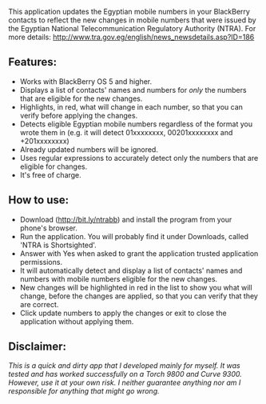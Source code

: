 This application updates the Egyptian mobile numbers in your BlackBerry contacts to reflect the new changes in mobile numbers that were issued by the Egyptian National Telecommunication Regulatory Authority (NTRA). For more details: http://www.tra.gov.eg/english/news_newsdetails.asp?ID=186

## Features:

  * Works with BlackBerry OS 5 and higher.
  * Displays a list of contacts' names and numbers for _only_ the numbers that are eligible for the new changes.
  * Highlights, in red, what will change in each number, so that you can verify before applying the changes.
  * Detects eligible Egyptian mobile numbers regardless of the format you wrote them in (e.g. it will detect 01xxxxxxxx, 00201xxxxxxxx and +201xxxxxxxx)
  * Already updated numbers will be ignored.
  * Uses regular expressions to accurately detect only the numbers that are eligible for changes.
  * It's free of charge.

## How to use:

  * Download (http://bit.ly/ntrabb) and install the program from your phone's browser.
  * Run the application. You will probably find it under Downloads, called 'NTRA is Shortsighted'.
  * Answer with Yes when asked to grant the application trusted application permissions.
  * It will automatically detect and display a list of contacts' names and numbers with mobile numbers eligible for the new changes.
  * New changes will be highlighted in red in the list to show you what will change, before the changes are applied, so that you can verify that they are correct.
  * Click update numbers to apply the changes or exit to close the application without applying them.

## Disclaimer:

_This is a quick and dirty app that I developed mainly for myself. It was tested and has worked successfully on a Torch 9800 and Curve 9300. However, use it at your own risk. I neither guarantee anything nor am I responsible for anything that might go wrong._


